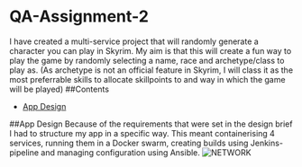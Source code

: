 # QA-Assignment-2
I have created a multi-service project that will randomly generate a character you can play in Skyrim. My aim is that this will create a fun way to play the game by randomly selecting a name, race and archetype/class to play as. (As archetype is not an official feature in Skyrim, I will class it as the most preferrable skills to allocate skillpoints to and way in which the game will be played)
##Contents
* [App Design](#App-Design)

##App Design
Because of the requirements that were set in the design brief I had to structure my app in a specific way. This meant containerising 4 services, running them in a Docker swarm, creating builds using Jenkins-pipeline and managing configuration using Ansible.
![NETWORK](https://github.com/aidybobs/QA-Assignment-2/blob/master/images/Network.psd)

